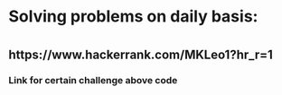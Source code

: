 <h1>Solving problems on daily basis: <h1>

<h2>https://www.hackerrank.com/MKLeo1?hr_r=1</h2>

<h3>Link for certain challenge above code</h3>